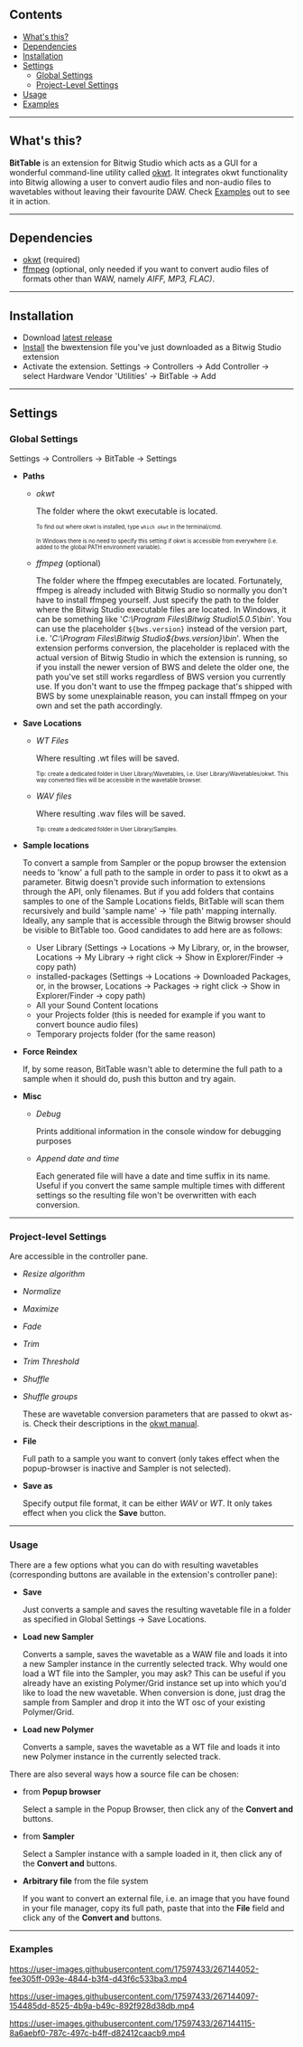 ## Contents
- [What's this?](#whats-this)
- [Dependencies](#dependencies)
- [Installation](#installation)
- [Settings](#settings)
  - [Global Settings](#global-settings)
  - [Project-Level Settings](#project-level-settings)
- [Usage](#usage)
- [Examples](#examples)

***
## What's this?
**BitTable** is an extension for Bitwig Studio which acts as a GUI for a wonderful command-line utility called [okwt](https://github.com/drzhnn/okwt). It integrates okwt functionality into Bitwig allowing a user to convert audio files and non-audio files to wavetables without leaving their favourite DAW. Check [Examples](#examples) out to see it in action.

***
## Dependencies
- [okwt](https://github.com/drzhnn/okwt) (required)
- [ffmpeg](https://github.com/FFmpeg/FFmpeg) (optional, only needed if you want to convert audio files of formats other than WAW, namely _AIFF, MP3, FLAC)_.

***
## Installation
- Download [latest release](https://github.com/vokinpirks/BitTable/releases/latest)
- [Install](https://www.bitwig.com/support/technical_support/how-do-i-add-a-controller-extension-or-script-17/) the bwextension file you've just downloaded as a Bitwig Studio extension
- Activate the extension. Settings -> Controllers -> Add Controller -> select Hardware Vendor 'Utilities' -> BitTable -> Add 

***
## Settings
### Global Settings
Settings -> Controllers -> BitTable -> Settings 

- **Paths**
  - _okwt_
    
    The folder where the okwt executable is located. 

    <sub><sup>To find out where okwt is installed, type `which okwt` in the terminal/cmd.<sub><sup>
  
    <sub><sup>In Windows there is no need to specify this setting if okwt is accessible from everywhere (i.e. added to the global PATH environment variable). </sup></sub>

  - _ffmpeg_ (optional) 
    
    The folder where the ffmpeg executables are located. Fortunately, ffmpeg is already included with Bitwig Studio so normally you don't have to install ffmpeg yourself. Just specify the path to the folder where the Bitwig Studio executable files are located. In Windows, it can be something like '_C:\Program Files\Bitwig Studio\5.0.5\bin_'. You can use the placeholder `${bws.version}` instead of the version part, i.e. '_C:\Program Files\Bitwig Studio\${bws.version}\bin_'. When the extension performs conversion, the placeholder is replaced with the actual version of Bitwig Studio in which the extension is running, so if you install the newer version of BWS and delete the older one, the path you've set still works regardless of BWS version you currently use. If you don't want to use the ffmpeg package that's shipped with BWS by some unexplainable reason, you can install ffmpeg on your own and set the path accordingly.
  
- **Save Locations**
    - _WT Files_

      Where resulting .wt files will be saved. 

      <sub><sup>Tip: create a dedicated folder in User Library/Wavetables, i.e. User Library/Wavetables/okwt. This way converted files will be accessible in the wavetable browser.</sub></sup> 
    
    - _WAV files_
  
      Where resulting .wav files will be saved.
  
      <sub><sup>Tip: create a dedicated folder in User Library/Samples.<sub><sup>
  
- **Sample locations**

    To convert a sample from Sampler or the popup browser the extension needs to 'know' a full path to the sample in order to pass it to okwt as a parameter. Bitwig doesn't provide such information to extensions through the API, only filenames. But if you add folders that contains samples to one of the Sample Locations fields, BitTable will scan them recursively and build 'sample name' -> 'file path' mapping internally. Ideally, any sample that is accessible through the Bitwig browser should be visible to BitTable too. Good candidates to add here are as follows:
  - User Library (Settings -> Locations -> My Library, or, in the browser, Locations -> My Library -> right click -> Show in Explorer/Finder -> copy path)
  - installed-packages (Settings -> Locations -> Downloaded Packages, or, in the browser, Locations -> Packages -> right click -> Show in Explorer/Finder -> copy path)
  - All your Sound Content locations
  - your Projects folder (this is needed for example if you want to convert bounce audio files)
  - Temporary projects folder (for the same reason)
  
- **Force Reindex**

  If, by some reason, BitTable wasn't able to determine the full path to a sample when it should do, push this button and try again.

- **Misc**
  - _Debug_
    
    Prints additional information in the console window for debugging purposes
  
  - _Append date and time_
    
    Each generated file will have a date and time suffix in its name. Useful if you convert the same sample multiple times with different settings so the resulting file won't be overwritten with each conversion.

***
### Project-level Settings
Are accessible in the controller pane.

- _Resize algorithm_
- _Normalize_ 
- _Maximize_ 
- _Fade_ 
- _Trim_ 
- _Trim Threshold_
- _Shuffle_
- _Shuffle groups_

  These are wavetable conversion parameters that are passed to okwt as-is. Check their descriptions in the [okwt manual](https://github.com/drzhnn/okwt#usage). 

 - **File**

    Full path to a sample you want to convert (only takes effect when the popup-browser is inactive and Sampler is not selected). 

 - **Save as** 

    Specify output file format, it can be either *WAV* or *WT*. It only takes effect when you click the **Save** button.

***
### Usage
There are a few options what you can do with resulting wavetables (corresponding buttons are available in the extension's controller pane):

- **Save**

  Just converts a sample and saves the resulting wavetable file in a folder as specified in Global Settings -> Save Locations.

- **Load new Sampler**

  Converts a sample, saves the wavetable as a WAW file and loads it into a new Sampler instance in the currently selected track. Why would one load a WT file into the Sampler, you may ask? This can be useful if you already have an existing Polymer/Grid instance set up into which you'd like to load the new wavetable. When conversion is done, just drag the sample from Sampler and drop it into the WT osc of your existing Polymer/Grid.

- **Load new Polymer**

  Converts a sample, saves the wavetable as a WT file and loads it into new Polymer instance in the currently selected track.

There are also several ways how a source file can be chosen:
- from **Popup browser**
  
  Select a sample in the Popup Browser, then click any of the **Convert and**  buttons.

- from **Sampler**
  
  Select a Sampler instance with a sample loaded in it, then click any of the **Convert and** buttons.

- **Arbitrary file** from the file system

  If you want to convert an external file, i.e. an image that you have found in your file manager, copy its full path, paste that into the **File** field and click any of the **Convert and** buttons.

***
### Examples

https://user-images.githubusercontent.com/17597433/267144052-fee305ff-093e-4844-b3f4-d43f6c533ba3.mp4

https://user-images.githubusercontent.com/17597433/267144097-154485dd-8525-4b9a-b49c-892f928d38db.mp4

https://user-images.githubusercontent.com/17597433/267144115-8a6aebf0-787c-497c-b4ff-d82412caacb9.mp4


